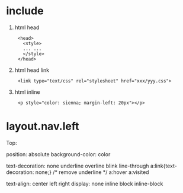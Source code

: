 # include #
1. html head

        <head>
          <style>
          ... ...
          </style>
        </head>

2. html head link

        <link type="text/css" rel="stylesheet" href="xxx/yyy.css">

3. html inline

        <p style="color: sienna; margin-left: 20px"></p>

# layout.nav.left #

Top:

position: absolute
background-color:
color

text-decoration: none underline overline blink line-through
a:link{text-decoration: none;} /* remove underline */
a:hover
a:visited

text-align: center left right
display: none inline block inline-block
